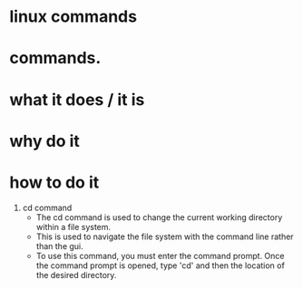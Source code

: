 # linux commands

# commands.
# what it does / it is
# why do it
# how to do it

1. cd command
    * The cd command is used to change the current working directory within a file system.
    * This is used to navigate the file system with the command line rather than the gui. 
    * To use this command, you must enter the command prompt. Once the command prompt is opened, type 'cd' and then the location of the desired directory. 
    

